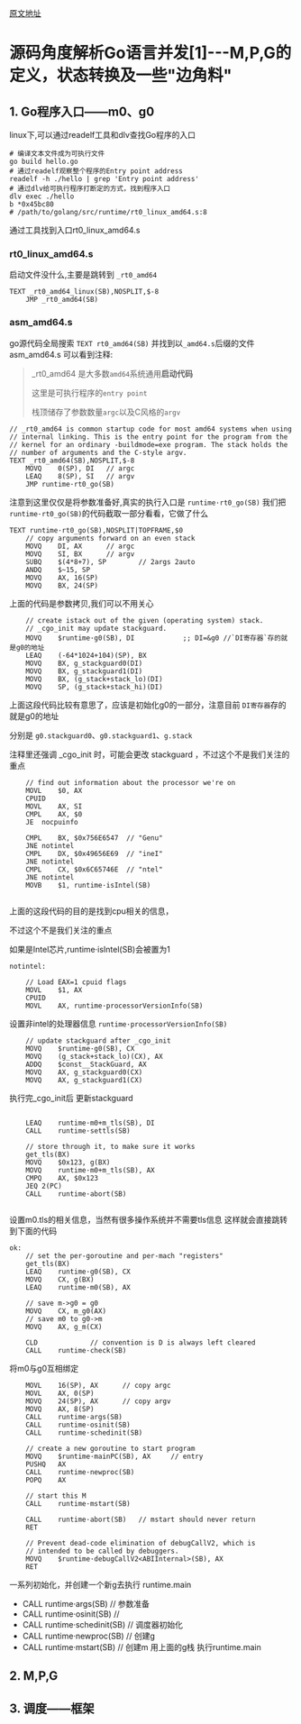 [原文地址](https://zhuanlan.zhihu.com/p/102562318)

# 源码角度解析Go语言并发[1]---M,P,G的定义，状态转换及一些"边角料"

## 1. Go程序入口——m0、g0
linux下,可以通过readelf工具和dlv查找Go程序的入口
```
# 编译文本文件成为可执行文件
go build hello.go
# 通过readelf观察整个程序的Entry point address
readelf -h ./hello | grep 'Entry point address'
# 通过dlv给可执行程序打断定的方式，找到程序入口
dlv exec ./hello
b *0x45bc80
# /path/to/golang/src/runtime/rt0_linux_amd64.s:8
```

通过工具找到入口rt0_linux_amd64.s
### rt0_linux_amd64.s
启动文件没什么,主要是跳转到 `_rt0_amd64`
```
TEXT _rt0_amd64_linux(SB),NOSPLIT,$-8
	JMP	_rt0_amd64(SB)
```

### asm_amd64.s
go源代码全局搜索 `TEXT rt0_amd64(SB)` 并找到以`_amd64.s`后缀的文件 asm_amd64.s
可以看到注释:
> _rt0_amd64 是大多数`amd64`系统通用**启动代码**
> 
> 这里是可执行程序的`entry point`
> 
> 栈顶储存了参数数量`argc`以及C风格的`argv`

```
// _rt0_amd64 is common startup code for most amd64 systems when using
// internal linking. This is the entry point for the program from the
// kernel for an ordinary -buildmode=exe program. The stack holds the
// number of arguments and the C-style argv.
TEXT _rt0_amd64(SB),NOSPLIT,$-8
	MOVQ	0(SP), DI	// argc
	LEAQ	8(SP), SI	// argv
	JMP	runtime·rt0_go(SB)
```
注意到这里仅仅是将参数准备好,真实的执行入口是 `runtime·rt0_go(SB)`
我们把`runtime·rt0_go(SB)`的代码截取一部分看看，它做了什么
```
TEXT runtime·rt0_go(SB),NOSPLIT|TOPFRAME,$0
	// copy arguments forward on an even stack
	MOVQ	DI, AX		// argc
	MOVQ	SI, BX		// argv
	SUBQ	$(4*8+7), SP		// 2args 2auto
	ANDQ	$~15, SP
	MOVQ	AX, 16(SP)
	MOVQ	BX, 24(SP)

```
上面的代码是参数拷贝,我们可以不用关心


```
	// create istack out of the given (operating system) stack.
	// _cgo_init may update stackguard.
	MOVQ	$runtime·g0(SB), DI            ;; DI=&g0 //`DI寄存器`存的就是g0的地址
	LEAQ	(-64*1024+104)(SP), BX         
	MOVQ	BX, g_stackguard0(DI)
	MOVQ	BX, g_stackguard1(DI)
	MOVQ	BX, (g_stack+stack_lo)(DI)
	MOVQ	SP, (g_stack+stack_hi)(DI)
```
上面这段代码比较有意思了，应该是初始化g0的一部分，注意目前 `DI寄存器`存的就是g0的地址

分别是 `g0.stackguard0`、`g0.stackguard1`、`g.stack`

注释里还强调 _cgo_init 时，可能会更改 stackguard ，不过这个不是我们关注的重点

```
	// find out information about the processor we're on
	MOVL	$0, AX
	CPUID
	MOVL	AX, SI
	CMPL	AX, $0
	JE	nocpuinfo

	CMPL	BX, $0x756E6547  // "Genu"
	JNE	notintel
	CMPL	DX, $0x49656E69  // "ineI"
	JNE	notintel
	CMPL	CX, $0x6C65746E  // "ntel"
	JNE	notintel
	MOVB	$1, runtime·isIntel(SB)
	
```

上面的这段代码的目的是找到cpu相关的信息，

不过这个不是我们关注的重点

如果是Intel芯片,runtime·isIntel(SB)会被置为1

```
notintel:

	// Load EAX=1 cpuid flags
	MOVL	$1, AX
	CPUID
	MOVL	AX, runtime·processorVersionInfo(SB)

```
设置非intel的处理器信息 `runtime·processorVersionInfo(SB)`

```
	// update stackguard after _cgo_init
	MOVQ	$runtime·g0(SB), CX
	MOVQ	(g_stack+stack_lo)(CX), AX
	ADDQ	$const__StackGuard, AX
	MOVQ	AX, g_stackguard0(CX)
	MOVQ	AX, g_stackguard1(CX)

```
执行完_cgo_init后
更新stackguard
```

	LEAQ	runtime·m0+m_tls(SB), DI
	CALL	runtime·settls(SB)

	// store through it, to make sure it works
	get_tls(BX)
	MOVQ	$0x123, g(BX)
	MOVQ	runtime·m0+m_tls(SB), AX
	CMPQ	AX, $0x123
	JEQ 2(PC)
	CALL	runtime·abort(SB)
	
```
设置m0.tls的相关信息，当然有很多操作系统并不需要tls信息
这样就会直接跳转到下面的代码

```
ok:
	// set the per-goroutine and per-mach "registers"
	get_tls(BX)
	LEAQ	runtime·g0(SB), CX
	MOVQ	CX, g(BX)
	LEAQ	runtime·m0(SB), AX

	// save m->g0 = g0
	MOVQ	CX, m_g0(AX)
	// save m0 to g0->m
	MOVQ	AX, g_m(CX)

	CLD				// convention is D is always left cleared
	CALL	runtime·check(SB)
```
将m0与g0互相绑定

```
	MOVL	16(SP), AX		// copy argc
	MOVL	AX, 0(SP)
	MOVQ	24(SP), AX		// copy argv
	MOVQ	AX, 8(SP)
	CALL	runtime·args(SB)
	CALL	runtime·osinit(SB)
	CALL	runtime·schedinit(SB)

	// create a new goroutine to start program
	MOVQ	$runtime·mainPC(SB), AX		// entry
	PUSHQ	AX
	CALL	runtime·newproc(SB)
	POPQ	AX

	// start this M
	CALL	runtime·mstart(SB)

	CALL	runtime·abort(SB)	// mstart should never return
	RET

	// Prevent dead-code elimination of debugCallV2, which is
	// intended to be called by debuggers.
	MOVQ	$runtime·debugCallV2<ABIInternal>(SB), AX
	RET
```
一系列初始化，并创建一个新g去执行 runtime.main
- CALL	runtime·args(SB) // 参数准备
- CALL	runtime·osinit(SB) //
- CALL	runtime·schedinit(SB) // 调度器初始化
- CALL	runtime·newproc(SB) // 创建g 
- CALL	runtime·mstart(SB) // 创建m 用上面的g栈 执行runtime.main


## 2. M,P,G

## 3. 调度——框架